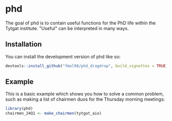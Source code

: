 
# phd

<!-- badges: start -->
<!-- badges: end -->

The goal of phd is to contain useful functions for the PhD life within the Tytgat institute. "Useful" can be interpreted in many ways. 

## Installation

You can install the development version of phd like so:

``` r
devtools::install_github("fmol98/phd_dragdrop", build_vignettes = TRUE)
```

## Example

This is a basic example which shows you how to solve a common problem, such as making a list of chairmen duos for the Thursday morning meetings:

``` r
library(phd)
chairmen_24Q1 <- make_chairmen(tytgat_aio)
```

